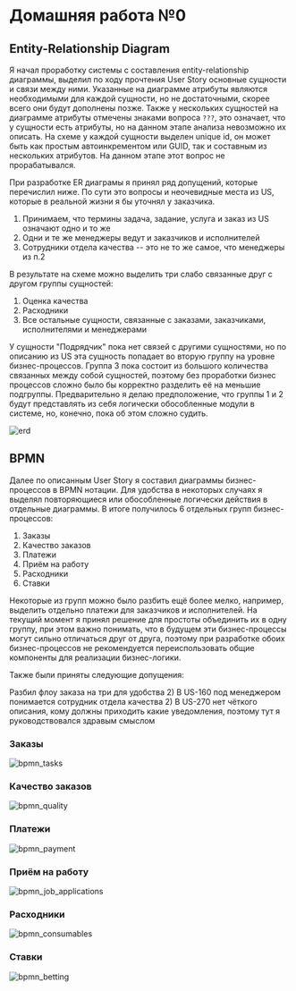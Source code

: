 # Домашняя работа №0

## Entity-Relationship Diagram

Я начал проработку системы с составления entity-relationship диаграммы, выделил по ходу прочтения User Story основные сущности и связи между ними.
Указанные на диаграмме атрибуты являются необходимыми для каждой сущности, но не достаточными, скорее всего они будут дополнены позже.
Также у нескольких сущностей на диаграмме атрибуты отмечены знаками вопроса `???`, это означает, что у сущности есть атрибуты, но на данном этапе анализа невозможно их описать.
На схеме у каждой сущности выделен unique id, он может быть как простым автоинкрементом или GUID, так и составным из нескольких атрибутов. На данном этапе этот вопрос не прорабатывался.

При разработке ER диаграмы я принял ряд допущений, которые перечислил ниже. По сути это вопросы и неочевидные места из US, которые в реальной жизни я бы уточнял у заказчика.

1) Принимаем, что термины задача, задание, услуга и заказ из US означают одно и то же
2) Одни и те же менеджеры ведут и заказчиков и исполнителей
3) Сотрудники отдела качества -- это не то же самое, что менеджеры из п.2

В результате на схеме можно выделить три слабо связанные друг с другом группы сущностей:
1) Оценка качества
2) Расходники
3) Все остальные сущности, связанные с заказами, заказчиками, исполнителями и менеджерами

У сущности "Подрядчик" пока нет связей с другими сущностями, но по описанию из US эта сущность попадает во вторую группу на уровне бизнес-процессов.
Группа 3 пока состоит из большого количества связанных между собой сущностей, поэтому без проработки бизнес процессов сложно было бы корректно разделить её на меньшие подгруппы.
Предварительно я делаю предположение, что группы 1 и 2 будут представлять из себя логически обособленные модули в системе, но, конечно, пока об этом сложно судить.

![erd](erd/erd.drawio.png)

## BPMN

Далее по описанным User Story я составил диаграммы бизнес-процессов в BPMN нотации. Для удобства в некоторых случаях я выделял повторяющиеся или обособленные логически действия в отдельные диаграммы. В итоге получилось 6 отдельных групп бизнес-процессов:

1) Заказы
2) Качество заказов
3) Платежи
4) Приём на работу
5) Расходники
6) Ставки

Некоторые из групп можно было разбить ещё более мелко, например, выделить отдельно платежи для заказчиков и исполнителей. На текущий момент я принял решение для простоты объединить их в одну группу, при этом важно понимать, что в будущем эти бизнес-процессы могут сильно отличаться друг от друга, поэтому при разработке обоих бизнес-процессов не рекомендуется переиспользовать общие компоненты для реализации бизнес-логики.

Также были приняты следующие допущения:

Разбил флоу заказа на три для удобства 
2) В US-160 под менеджером понимается сотрудник отдела качества
2) В US-270 нет чёткого описания, кому должны приходить какие уведомления, поэтому тут я руководствовался здравым смыслом

### Заказы

![bpmn_tasks](bpmn/bpmn_tasks.drawio.png)

### Качество заказов

![bpmn_quality](bpmn/bpmn_quality.drawio.png)

### Платежи

![bpmn_payment](bpmn/bpmn_payment.drawio.png)

### Приём на работу

![bpmn_job_applications](bpmn/bpmn_job_applications.drawio.png)

### Расходники

![bpmn_consumables](bpmn/bpmn_consumables.drawio.png)

### Ставки

![bpmn_betting](bpmn/bpmn_betting.drawio.png)
